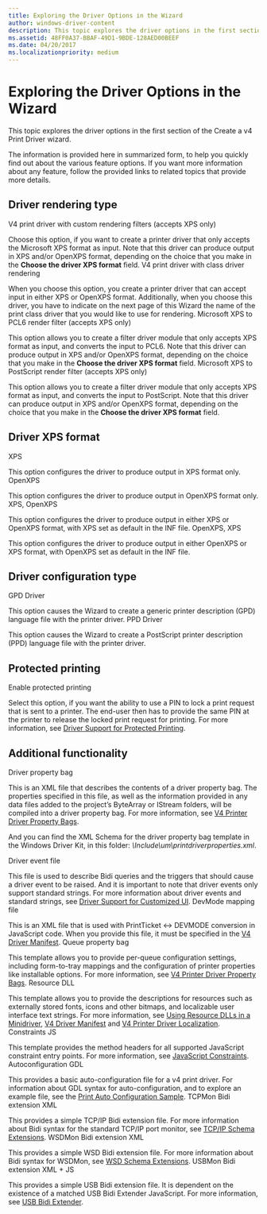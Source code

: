 ```yaml
---
title: Exploring the Driver Options in the Wizard
author: windows-driver-content
description: This topic explores the driver options in the first section of the Create a v4 Print Driver wizard.
ms.assetid: 48FF0A37-BBAF-49D1-9BDE-128AED00BEEF
ms.date: 04/20/2017
ms.localizationpriority: medium
---
```


# Exploring the Driver Options in the Wizard


This topic explores the driver options in the first section of the Create a v4 Print Driver wizard.

The information is provided here in summarized form, to help you quickly find out about the various feature options. If you want more information about any feature, follow the provided links to related topics that provide more details.

## Driver rendering type


V4 print driver with custom rendering filters (accepts XPS only)

Choose this option, if you want to create a printer driver that only accepts the Microsoft XPS format as input. Note that this driver can produce output in XPS and/or OpenXPS format, depending on the choice that you make in the **Choose the driver XPS format** field.
V4 print driver with class driver rendering

When you choose this option, you create a printer driver that can accept input in either XPS or OpenXPS format. Additionally, when you choose this driver, you have to indicate on the next page of this Wizard the name of the print class driver that you would like to use for rendering.
Microsoft XPS to PCL6 render filter (accepts XPS only)

This option allows you to create a filter driver module that only accepts XPS format as input, and converts the input to PCL6. Note that this driver can produce output in XPS and/or OpenXPS format, depending on the choice that you make in the **Choose the driver XPS format** field.
Microsoft XPS to PostScript render filter (accepts XPS only)

This option allows you to create a filter driver module that only accepts XPS format as input, and converts the input to PostScript. Note that this driver can produce output in XPS and/or OpenXPS format, depending on the choice that you make in the **Choose the driver XPS format** field.
## Driver XPS format


XPS

This option configures the driver to produce output in XPS format only.
OpenXPS

This option configures the driver to produce output in OpenXPS format only.
XPS, OpenXPS

This option configures the driver to produce output in either XPS or OpenXPS format, with XPS set as default in the INF file.
OpenXPS, XPS

This option configures the driver to produce output in either OpenXPS or XPS format, with OpenXPS set as default in the INF file.
## Driver configuration type


GPD Driver

This option causes the Wizard to create a generic printer description (GPD) language file with the printer driver.
PPD Driver

This option causes the Wizard to create a PostScript printer description (PPD) language file with the printer driver.
## Protected printing


Enable protected printing

Select this option, if you want the ability to use a PIN to lock a print request that is sent to a printer. The end-user then has to provide the same PIN at the printer to release the locked print request for printing. For more information, see [Driver Support for Protected Printing](driver-support-for-protected-printing.md).
## Additional functionality


Driver property bag

This is an XML file that describes the contents of a driver property bag. The properties specified in this file, as well as the information provided in any data files added to the project’s ByteArray or IStream folders, will be compiled into a driver property bag. For more information, see [V4 Printer Driver Property Bags](v4-driver-property-bags.md).

And you can find the XML Schema for the driver property bag template in the Windows Driver Kit, in this folder: *\\Include\\um\\printdriverproperties.xml*.

Driver event file

This file is used to describe Bidi queries and the triggers that should cause a driver event to be raised. And it is important to note that driver events only support standard strings. For more information about driver events and standard strings, see [Driver Support for Customized UI](driver-support-for-customized-ui.md).
DevMode mapping file

This is an XML file that is used with PrintTicket &lt;-&gt; DEVMODE conversion in JavaScript code. When you provide this file, it must be specified in the [V4 Driver Manifest](v4-driver-manifest.md).
Queue property bag

This template allows you to provide per-queue configuration settings, including form-to-tray mappings and the configuration of printer properties like installable options. For more information, see [V4 Printer Driver Property Bags](v4-driver-property-bags.md).
Resource DLL

This template allows you to provide the descriptions for resources such as externally stored fonts, icons and other bitmaps, and localizable user interface text strings. For more information, see [Using Resource DLLs in a Minidriver](using-resource-dlls-in-a-minidriver.md), [V4 Driver Manifest](v4-driver-manifest.md) and [V4 Printer Driver Localization](v4-driver-localization.md).
Constraints JS

This template provides the method headers for all supported JavaScript constraint entry points. For more information, see [JavaScript Constraints](javascript-constraints.md).
Autoconfiguration GDL

This provides a basic auto-configuration file for a v4 print driver. For information about GDL syntax for auto-configuration, and to explore an example file, see the [Print Auto Configuration Sample](http://go.microsoft.com/fwlink/p/?LinkId=617938).
TCPMon Bidi extension XML

This provides a simple TCP/IP Bidi extension file. For more information about Bidi syntax for the standard TCP/IP port monitor, see [TCP/IP Schema Extensions](tcp-ip-schema-extensions.md).
WSDMon Bidi extension XML

This provides a simple WSD Bidi extension file. For more information about Bidi syntax for WSDMon, see [WSD Schema Extensions](wsd-schema-extensions.md).
USBMon Bidi extension XML + JS

This provides a simple USB Bidi extension file. It is dependent on the existence of a matched USB Bidi Extender JavaScript. For more information, see [USB Bidi Extender](usb-bidi-extender.md).
 

 




